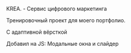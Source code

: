 KREA. - Сервис цифрового маркетинга

Тренировочный проект для моего портфолио.

С адаптивной вёрсткой

Добавил на JS: Модальные окна и слайдер
